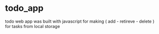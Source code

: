 # todo_app
todo web app was built with javascript for making ( add - retireve - delete ) for tasks from local storage
